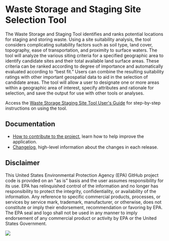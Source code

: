 # Waste Storage and Staging Site Selection Tool

The Waste Storage and Staging Tool identifies and ranks potential locations for staging and storing waste. Using a site suitability analysis, the tool considers complicating suitability factors such as soil type, land cover, topography, ease of transportation, and proximity to surface waters. The tool will analyze the various siting criteria for a specified geographic area to identify candidate sites and their total available land surface areas. These criteria can be ranked according to degree of importance and automatically evaluated according to “best fit.” Users can combine the resulting suitability ratings with other important geospatial data to aid in the selection of candidate areas. The tool will allow a user to designate one or more areas within a geographic area of interest, specify attributes and rationale for selection, and save the output for use with other tools or analyses.

Access the [Waste Storage Staging Site Tool User's Guide](/Docs/Final_Waste-Storage-Staging-Tool-Users-Guide_ArcGISPro_02202021.docx) for step-by-step instructions on using the tool.

## Documentation
- [How to contribute to the project](/Docs/CONTRIBUTING.md), learn how to help improve the application. 
- [Changelog](/Docs/CHANGELOG.md), high-level information about the changes in each release.

## Disclaimer

This United States Environmental Protection Agency (EPA) GitHub project code is provided on an "as is" basis and the user assumes responsibility for its use.  EPA has relinquished control of the information and no longer has responsibility to protect the integrity, confidentiality, or availability of the information.  Any reference to specific commercial products, processes, or services by service mark, trademark, manufacturer, or otherwise, does not constitute or imply their endorsement, recommendation or favoring by EPA.  The EPA seal and logo shall not be used in any manner to imply endorsement of any commercial product or activity by EPA or the United States Government. 

[<img src="https://licensebuttons.net/p/mark/1.0/88x31.png">](https://creativecommons.org/publicdomain/zero/1.0/)
